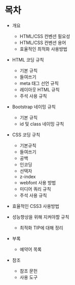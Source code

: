 # 목차

* 개요
	* HTML/CSS 컨벤션 필요성 
	* HTML/CSS 컨벤션 용어
	* 효율적인 최적화 사용방법

* HTML 코딩 규칙 
	* 기본 규칙
	* 들여쓰기
	* meta 태그 선언 규칙
	* 레이아웃 HTML 규칙 
	* 주석 사용 규칙 

* Bootstrap 네이밍 규칙
	* 기본 규칙
	* id 및 class 네이밍 규칙

* CSS 코딩 규칙
	* 기본규칙
	* 들여쓰기
	* 공백 
	* 인코딩
	* 선택자
	* z-index
	* webfont 사용 방법
	* 미디어 쿼리 규칙
	* 주석 사용 규칙 

* 효율적인 CSS3 사용방법
	
* 성능향상을 위해 지켜야할 규칙
	* 최적화 TIP에 대해 정리

* 부록
	* 예약어 목록

* 참조
	* 참조 문헌
	* 사용 도구

	
